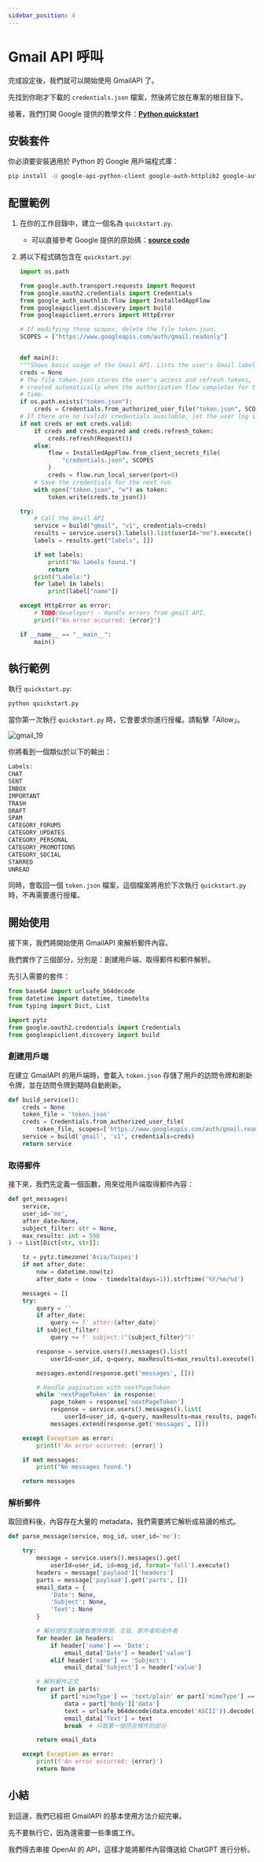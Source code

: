 ```yaml
---
sidebar_position: 4
---
```


# Gmail API 呼叫

完成設定後，我們就可以開始使用 GmailAPI 了。

先找到你剛才下載的 `credentials.json` 檔案，然後將它放在專案的根目錄下。

接著，我們打開 Google 提供的教學文件：[**Python quickstart**](https://developers.google.com/gmail/api/quickstart/python)

## 安裝套件

你必須要安裝適用於 Python 的 Google 用戶端程式庫：

```bash
pip install -U google-api-python-client google-auth-httplib2 google-auth-oauthlib
```

## 配置範例

1. 在你的工作目錄中，建立一個名為 `quickstart.py`.

   - 可以直接參考 Google 提供的原始碼：[**source code**](https://github.com/googleworkspace/python-samples/blob/main/gmail/quickstart/quickstart.py)

2. 將以下程式碼包含在 `quickstart.py`:

   ```python title="quickstart.py"
   import os.path

   from google.auth.transport.requests import Request
   from google.oauth2.credentials import Credentials
   from google_auth_oauthlib.flow import InstalledAppFlow
   from googleapiclient.discovery import build
   from googleapiclient.errors import HttpError

   # If modifying these scopes, delete the file token.json.
   SCOPES = ["https://www.googleapis.com/auth/gmail.readonly"]


   def main():
   """Shows basic usage of the Gmail API. Lists the user's Gmail labels."""
   creds = None
   # The file token.json stores the user's access and refresh tokens, and is
   # created automatically when the authorization flow completes for the first
   # time.
   if os.path.exists("token.json"):
       creds = Credentials.from_authorized_user_file("token.json", SCOPES)
   # If there are no (valid) credentials available, let the user log in.
   if not creds or not creds.valid:
       if creds and creds.expired and creds.refresh_token:
           creds.refresh(Request())
       else:
           flow = InstalledAppFlow.from_client_secrets_file(
               "credentials.json", SCOPES
           )
           creds = flow.run_local_server(port=0)
       # Save the credentials for the next run
       with open("token.json", "w") as token:
           token.write(creds.to_json())

   try:
       # Call the Gmail API
       service = build("gmail", "v1", credentials=creds)
       results = service.users().labels().list(userId="me").execute()
       labels = results.get("labels", [])

       if not labels:
           print("No labels found.")
           return
       print("Labels:")
       for label in labels:
           print(label["name"])

   except HttpError as error:
       # TODO(developer) - Handle errors from gmail API.
       print(f"An error occurred: {error}")

   if __name__ == "__main__":
       main()
   ```

## 執行範例

執行 `quickstart.py`:

```bash
python quickstart.py
```

當你第一次執行 `quickstart.py` 時，它會要求你進行授權。請點擊「Allow」。

![gmail_19](./resources/gmail19.jpg)

你將看到一個類似於以下的輸出：

```bash
Labels:
CHAT
SENT
INBOX
IMPORTANT
TRASH
DRAFT
SPAM
CATEGORY_FORUMS
CATEGORY_UPDATES
CATEGORY_PERSONAL
CATEGORY_PROMOTIONS
CATEGORY_SOCIAL
STARRED
UNREAD
```

同時，會取回一個 `token.json` 檔案，這個檔案將用於下次執行 `quickstart.py` 時，不再需要進行授權。

## 開始使用

接下來，我們將開始使用 GmailAPI 來解析郵件內容。

我們實作了三個部分，分別是：創建用戶端、取得郵件和郵件解析。

先引入需要的套件：

```python
from base64 import urlsafe_b64decode
from datetime import datetime, timedelta
from typing import Dict, List

import pytz
from google.oauth2.credentials import Credentials
from googleapiclient.discovery import build
```

### 創建用戶端

在建立 GmailAPI 的用戶端時，會載入 `token.json` 存儲了用戶的訪問令牌和刷新令牌，並在訪問令牌到期時自動刷新。

```python
def build_service():
    creds = None
    token_file = 'token.json'
    creds = Credentials.from_authorized_user_file(
        token_file, scopes=['https://www.googleapis.com/auth/gmail.readonly'])
    service = build('gmail', 'v1', credentials=creds)
    return service
```

### 取得郵件

接下來，我們先定義一個函數，用來從用戶端取得郵件內容：

```python
def get_messages(
    service,
    user_id='me',
    after_date=None,
    subject_filter: str = None,
    max_results: int = 500
) -> List[Dict[str, str]]:

    tz = pytz.timezone('Asia/Taipei')
    if not after_date:
        now = datetime.now(tz)
        after_date = (now - timedelta(days=1)).strftime('%Y/%m/%d')

    messages = []
    try:
        query = ''
        if after_date:
            query += f' after:{after_date}'
        if subject_filter:
            query += f' subject:("{subject_filter}")'

        response = service.users().messages().list(
            userId=user_id, q=query, maxResults=max_results).execute()

        messages.extend(response.get('messages', []))

        # Handle pagination with nextPageToken
        while 'nextPageToken' in response:
            page_token = response['nextPageToken']
            response = service.users().messages().list(
                userId=user_id, q=query, maxResults=max_results, pageToken=page_token).execute()
            messages.extend(response.get('messages', []))

    except Exception as error:
        print(f'An error occurred: {error}')

    if not messages:
        print("No messages found.")

    return messages
```

### 解析郵件

取回資料後，內容存在大量的 metadata，我們需要將它解析成易讀的格式。

```python
def parse_message(service, msg_id, user_id='me'):

    try:
        message = service.users().messages().get(
            userId=user_id, id=msg_id, format='full').execute()
        headers = message['payload']['headers']
        parts = message['payload'].get('parts', [])
        email_data = {
            'Date': None,
            'Subject': None,
            'Text': None
        }

        # 解析頭信息以獲取寄件時間、主旨、寄件者和收件者
        for header in headers:
            if header['name'] == 'Date':
                email_data['Date'] = header['value']
            elif header['name'] == 'Subject':
                email_data['Subject'] = header['value']

        # 解析郵件正文
        for part in parts:
            if part['mimeType'] == 'text/plain' or part['mimeType'] == 'text/html':
                data = part['body']['data']
                text = urlsafe_b64decode(data.encode('ASCII')).decode('UTF-8')
                email_data['Text'] = text
                break  # 只取第一個符合條件的部分

        return email_data

    except Exception as error:
        print(f'An error occurred: {error}')
        return None
```

## 小結

到這邊，我們已經把 GmailAPI 的基本使用方法介紹完畢。

先不要執行它，因為還需要一些準備工作。

我們得去串接 OpenAI 的 API，這樣才能將郵件內容傳送給 ChatGPT 進行分析。
